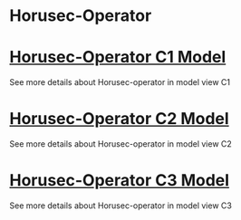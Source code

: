 # Horusec-Operator


# [Horusec-Operator C1 Model](/en/Horusec-Operator/c1/HOME)
  See more details about Horusec-operator in model view C1

# [Horusec-Operator C2 Model](/en/Horusec-Operator/c2/HOME)
  See more details about Horusec-operator in model view C2

# [Horusec-Operator C3 Model](/en/Horusec-Operator/c3/HOME)
  See more details about Horusec-operator in model view C3